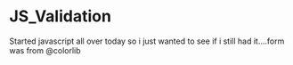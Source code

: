 # JS_Validation
Started javascript all over today so i just wanted to see if i still had it....form was from @colorlib
